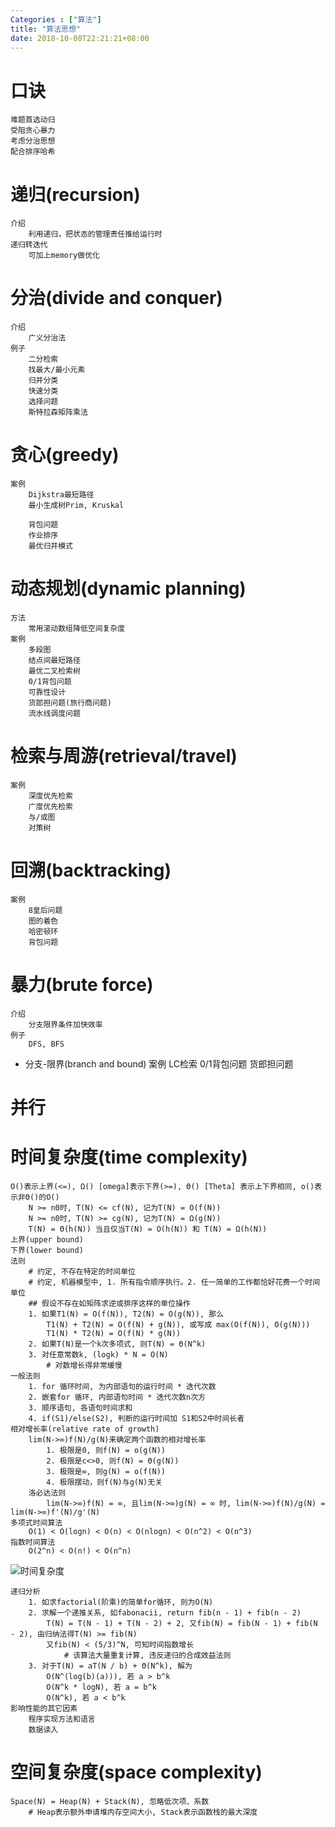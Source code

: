 ```yaml
---
Categories : ["算法"]
title: "算法思想"
date: 2018-10-08T22:21:21+08:00
---
```


# 口诀
    难题首选动归
    受阻贪心暴力
    考虑分治思想
    配合排序哈希

# 递归(recursion)
    介绍
        利用递归，把状态的管理责任推给运行时
    递归转迭代
        可加上memory做优化


# 分治(divide and conquer)
    介绍
        广义分治法
    例子
        二分检索
        找最大/最小元素
        归并分类
        快速分类
        选择问题
        斯特拉森矩阵乘法

# 贪心(greedy)
    案例
        Dijkstra最短路径
        最小生成树Prim, Kruskal

        背包问题
        作业排序
        最优归并模式
        
# 动态规划(dynamic planning)
    方法
        常用滚动数组降低空间复杂度
    案例
        多段图
        结点间最短路径
        最优二叉检索树
        0/1背包问题
        可靠性设计
        货郎担问题(旅行商问题)
        流水线调度问题

# 检索与周游(retrieval/travel)
    案例
        深度优先检索
        广度优先检索
        与/或图
        对策树

# 回溯(backtracking)
    案例
        8皇后问题
        图的着色
        哈密顿环
        背包问题

# 暴力(brute force)
    介绍
        分支限界条件加快效率
    例子
        DFS, BFS

* 分支-限界(branch and bound)
        案例
            LC检索
            0/1背包问题
            货郎担问题

# 并行

# 时间复杂度(time complexity)
    O()表示上界(<=), Ω() [omega]表示下界(>=), Θ() [Theta] 表示上下界相同, o()表示非Θ()的O()
        N >= n0时, T(N) <= cf(N), 记为T(N) = O(f(N))
        N >= n0时, T(N) >= cg(N), 记为T(N) = Ω(g(N))
        T(N) = Θ(h(N)) 当且仅当T(N) = O(h(N)) 和 T(N) = Ω(h(N))
    上界(upper bound)
    下界(lower bound)
    法则
        # 约定, 不存在特定的时间单位
        # 约定, 机器模型中, 1. 所有指令顺序执行。2. 任一简单的工作都恰好花费一个时间单位
        ## 假设不存在如矩阵求逆或排序这样的单位操作
        1. 如果T1(N) = O(f(N)), T2(N) = O(g(N)), 那么
            T1(N) + T2(N) = O(f(N) + g(N)), 或写成 max(O(f(N)), O(g(N)))
            T1(N) * T2(N) = O(f(N) * g(N))
        2. 如果T(N)是一个k次多项式, 则T(N) = Θ(N^k)
        3. 对任意常数k, (logk) * N = O(N)
            # 对数增长得非常缓慢
    一般法则
        1. for 循环时间, 为内部语句的运行时间 * 迭代次数
        2. 嵌套for 循环, 内部语句时间 * 迭代次数n次方
        3. 顺序语句, 各语句时间求和
        4. if(S1)/else(S2), 判断的运行时间加 S1和S2中时间长者
    相对增长率(relative rate of growth)
        lim(N->∞)f(N)/g(N)来确定两个函数的相对增长率
            1. 极限是0, 则f(N) = o(g(N))
            2. 极限是c<>0, 则f(N) = Θ(g(N))
            3. 极限是∞, 则g(N) = o(f(N))
            4. 极限摆动，则f(N)与g(N)无关
        洛必达法则
            lim(N->∞)f(N) = ∞, 且lim(N->∞)g(N) = ∞ 时, lim(N->∞)f(N)/g(N) = lim(N->∞)f'(N)/g'(N)
    多项式时间算法
        O(1) < O(logn) < O(n) < O(nlogn) < O(n^2) < O(n^3)
    指数时间算法
        O(2^n) < O(n!) < O(n^n)
![时间复杂度](/docs/algorithm/p1.jpg)

    递归分析
        1. 如求factorial(阶乘)的简单for循环, 则为O(N)
        2. 求解一个递推关系, 如fabonacii, return fib(n - 1) + fib(n - 2)
            T(N) = T(N - 1) + T(N - 2) + 2, 又fib(N) = fib(N - 1) + fib(N - 2), 由归纳法得T(N) >= fib(N)
            又fib(N) < (5/3)^N, 可知时间指数增长
                # 该算法大量重复计算, 违反递归的合成效益法则
        3. 对于T(N) = aT(N / b) + Θ(N^k), 解为
            O(N^(log(b)(a))), 若 a > b^k
            O(N^k * logN), 若 a = b^k
            O(N^k), 若 a < b^k
    影响性能的其它因素
        程序实现方法和语言
        数据读入

# 空间复杂度(space complexity)
    Space(N) = Heap(N) + Stack(N), 忽略低次项、系数
        # Heap表示额外申请堆内存空间大小, Stack表示函数栈的最大深度






